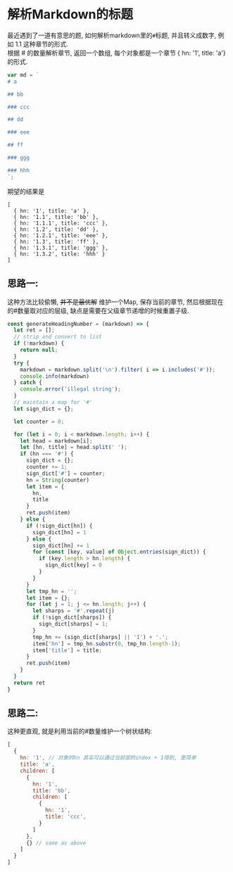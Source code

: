 # 解析Markdown的标题

最近遇到了一道有意思的题, 如何解析markdown里的`#`标题, 并且转义成数字, 例如 1.1 这种章节的形式.  
根据 # 的数量解析章节, 返回一个数组, 每个对象都是一个章节 { hn: '1', title: 'a'} 的形式.  

```javascript
var md = `
# a

## bb

### ccc

## dd

### eee

## ff

### ggg

### hhh
`;
```

期望的结果是
```text
[
  { hn: '1', title: 'a' },
  { hn: '1.1', title: 'bb' },
  { hn: '1.1.1', title: 'ccc' },
  { hn: '1.2', title: 'dd' },
  { hn: '1.2.1', title: 'eee' },
  { hn: '1.3', title: 'ff' },
  { hn: '1.3.1', title: 'ggg' },
  { hn: '1.3.2', title: 'hhh' }
]
```

## 思路一:

这种方法比较偷懒, ~~并不是最优解~~ 维护一个Map, 保存当前的章节, 然后根据现在的#数量取对应的层级, 缺点是需要在父级章节递增的时候重置子级.

```javascript
const generateHeadingNumber = (markdown) => {
  let ret = [];
  // strip and convert to list
  if (!markdown) {
    return null;
  }
  try {
    markdown = markdown.split('\n').filter( i => i.includes('#'));
    console.info(markdown)
  } catch {
    console.error('illegal string');
  }
  // maintain a map for '#'
  let sign_dict = {};

  let counter = 0;

  for (let i = 0; i < markdown.length; i++) {
    let head = markdown[i];
    let [hn, title] = head.split(' ');
    if (hn === '#') {
      sign_dict = {};
      counter += 1;
      sign_dict['#'] = counter;
      hn = String(counter)
      let item = {
        hn,
        title
      }
      ret.push(item)
    } else {
      if (!sign_dict[hn]) {
        sign_dict[hn] = 1
      } else {
        sign_dict[hn] += 1
        for (const [key, value] of Object.entries(sign_dict)) {
          if (key.length > hn.length) {
            sign_dict[key] = 0
          }
        }
      }
      let tmp_hn = '';
      let item = {};
      for (let j = 1; j <= hn.length; j++) {
        let sharps = '#'.repeat(j)
        if (!sign_dict[sharps]) {
          sign_dict[sharps] = 1;
        }
        tmp_hn += (sign_dict[sharps] || '1') + '.';
        item['hn'] = tmp_hn.substr(0, tmp_hn.length-1);
        item['title'] = title;
      }
      ret.push(item)
    }
  }
  return ret
}
```

## 思路二:
这种更直观, 就是利用当前的#数量维护一个树状结构: 

```javascript
[
  {
    hn: '1', // 对象的hn 其实可以通过当前层的index + 1得到, 更简单
    title: 'a',
    children: [
      {
        hn: '1',
        title: 'bb',
        children: [
          {
            hn: '1',
            title: 'ccc',
          }
        ]
      },
      {} // same as above
    ]
  }
]
```



